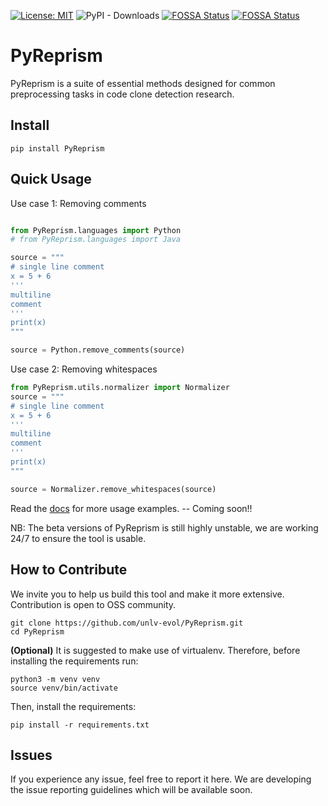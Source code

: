 [![License: MIT](https://img.shields.io/badge/License-MIT-blue.svg)](https://opensource.org/licenses/MIT)
![PyPI - Downloads](https://img.shields.io/pypi/dw/PyReprism)
[![FOSSA Status](https://app.fossa.com/api/projects/custom%2B46484%2Fgithub.com%2Funlv-evol%2FPyReprism.svg?type=shield&issueType=license)](https://app.fossa.com/projects/custom%2B46484%2Fgithub.com%2Funlv-evol%2FPyReprism?ref=badge_shield&issueType=license)
[![FOSSA Status](https://app.fossa.com/api/projects/custom%2B46484%2Fgithub.com%2Funlv-evol%2FPyReprism.svg?type=shield&issueType=security)](https://app.fossa.com/projects/custom%2B46484%2Fgithub.com%2Funlv-evol%2FPyReprism?ref=badge_shield&issueType=security)

# PyReprism

PyReprism is a suite of essential methods designed for common preprocessing tasks in code clone detection research.

## Install
```shell
pip install PyReprism
```
## Quick Usage
Use case 1: Removing comments 
```python

from PyReprism.languages import Python
# from PyReprism.languages import Java

source = """
# single line comment
x = 5 + 6
'''
multiline
comment
'''
print(x)
"""

source = Python.remove_comments(source)
```

Use case 2: Removing whitespaces 
```python
from PyReprism.utils.normalizer import Normalizer
source = """
# single line comment
x = 5 + 6
'''
multiline
comment
'''
print(x)
"""

source = Normalizer.remove_whitespaces(source)
```

Read the [docs]() for more usage examples. -- Coming soon!!

NB: The beta versions of PyReprism is still highly unstable, we are working 24/7 to ensure the tool is usable.

## How to Contribute
We invite you to help us build this tool and make it more extensive. Contribution is open to OSS community.

```shell
git clone https://github.com/unlv-evol/PyReprism.git
cd PyReprism
```
**(Optional)** It is suggested to make use of virtualenv. Therefore, before installing the requirements run:

```
python3 -m venv venv
source venv/bin/activate
```

Then, install the requirements:

```
pip install -r requirements.txt
```
## Issues
If you experience any issue, feel free to report it here. We are developing the issue reporting guidelines which will be available soon.
